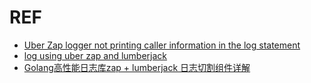# REF
- [Uber Zap logger not printing caller information in the log statement](https://stackoverflow.com/questions/53250323/uber-zap-logger-not-printing-caller-information-in-the-log-statement)
- [log using uber zap and lumberjack](https://gist.github.com/rnyrnyrny/282fe705d6e8dc012e482582d7c8ec0b)
- [Golang高性能日志库zap + lumberjack 日志切割组件详解](https://cloud.tencent.com/developer/article/2266212)

